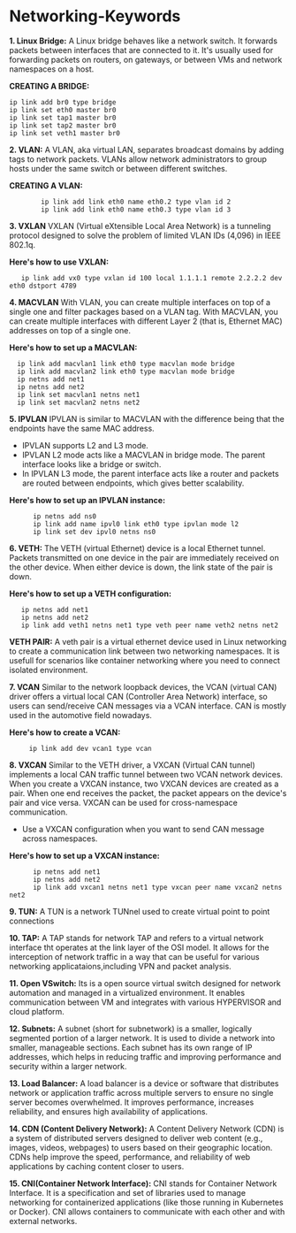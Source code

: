 # Networking-Keywords
**1. Linux Bridge:**  A Linux bridge behaves like a network switch. It forwards packets between interfaces that are connected to it. It's usually used for forwarding packets on routers, on gateways, or between VMs and network namespaces on a host.

**CREATING A BRIDGE:**

    ip link add br0 type bridge
    ip link set eth0 master br0
    ip link set tap1 master br0
    ip link set tap2 master br0
    ip link set veth1 master br0

**2. VLAN:**  A VLAN, aka virtual LAN, separates broadcast domains by adding tags to network packets. VLANs allow network administrators to group hosts under the same switch or between different switches.

**CREATING A VLAN:**
            
            ip link add link eth0 name eth0.2 type vlan id 2
            ip link add link eth0 name eth0.3 type vlan id 3

**3. VXLAN**  VXLAN (Virtual eXtensible Local Area Network) is a tunneling protocol designed to solve the problem of limited VLAN IDs (4,096) in IEEE 802.1q.

**Here's how to use VXLAN:**

       ip link add vx0 type vxlan id 100 local 1.1.1.1 remote 2.2.2.2 dev eth0 dstport 4789

**4. MACVLAN**  With VLAN, you can create multiple interfaces on top of a single one and filter packages based on a VLAN tag. With MACVLAN, you can create multiple interfaces with different Layer 2 (that is, Ethernet MAC) addresses on top of a single one.

**Here's how to set up a MACVLAN:**

      ip link add macvlan1 link eth0 type macvlan mode bridge
      ip link add macvlan2 link eth0 type macvlan mode bridge
      ip netns add net1
      ip netns add net2
      ip link set macvlan1 netns net1
      ip link set macvlan2 netns net2

**5. IPVLAN**  IPVLAN is similar to MACVLAN with the difference being that the endpoints have the same MAC address.
* IPVLAN supports L2 and L3 mode. 
* IPVLAN L2 mode acts like a MACVLAN in bridge mode. The parent interface looks like a bridge or switch.
* In IPVLAN L3 mode, the parent interface acts like a router and packets are routed between endpoints, which gives better scalability.

**Here's how to set up an IPVLAN instance:**
         
          ip netns add ns0
          ip link add name ipvl0 link eth0 type ipvlan mode l2
          ip link set dev ipvl0 netns ns0
  

**6. VETH:**  The VETH (virtual Ethernet) device is a local Ethernet tunnel. Packets transmitted on one device in the pair are immediately received on the other device. When either device is down, the link state of the pair is down.

**Here's how to set up a VETH configuration:**
       
       ip netns add net1
       ip netns add net2
       ip link add veth1 netns net1 type veth peer name veth2 netns net2

**VETH PAIR:**  A veth pair is a virtual ethernet device used in Linux networking to create a communication link between two networking namespaces. It is usefull for scenarios like container networking where you need to connect isolated environment. 


**7. VCAN**  Similar to the network loopback devices, the VCAN (virtual CAN) driver offers a virtual local CAN (Controller Area Network) interface, so users can send/receive CAN messages via a VCAN interface. CAN is mostly used in the automotive field nowadays.

**Here's how to create a VCAN:**

         ip link add dev vcan1 type vcan


**8. VXCAN**  Similar to the VETH driver, a VXCAN (Virtual CAN tunnel) implements a local CAN traffic tunnel between two VCAN network devices. When you create a VXCAN instance, two VXCAN devices are created as a pair. When one end receives the packet, the packet appears on the device's pair and vice versa. VXCAN can be used for cross-namespace communication.

* Use a VXCAN configuration when you want to send CAN message across namespaces.

**Here's how to set up a VXCAN instance:**
         
          ip netns add net1
          ip netns add net2
          ip link add vxcan1 netns net1 type vxcan peer name vxcan2 netns net2

**9. TUN:**  A TUN is a network TUNnel used to create virtual point to point connections 

**10. TAP:**  A TAP stands for network TAP and refers to a virtual network interface tht operates at the link layer of the OSI model. It allows for the interception of network traffic in a way that can be useful for various networking applicataions,including VPN and packet analysis.

**11. Open VSwitch:**  Its is a open source virtual switch designed for network automation and managed in a virtualized environment. It enables communication between VM and integrates with various HYPERVISOR and cloud platform. 

**12. Subnets:**  A subnet (short for subnetwork) is a smaller, logically segmented portion of a larger network. It is used to divide a network into smaller, manageable sections. Each subnet has its own range of IP addresses, which helps in reducing traffic and improving performance and security within a larger network.

**13. Load Balancer:**  A load balancer is a device or software that distributes network or application traffic across multiple servers to ensure no single server becomes overwhelmed. It improves performance, increases reliability, and ensures high availability of applications.

**14. CDN (Content Delivery Network):**  A Content Delivery Network (CDN) is a system of distributed servers designed to deliver web content (e.g., images, videos, webpages) to users based on their geographic location. CDNs help improve the speed, performance, and reliability of web applications by caching content closer to users.

**15. CNI(Container Network Interface):**  CNI stands for Container Network Interface. It is a specification and set of libraries used to manage networking for containerized applications (like those running in Kubernetes or Docker). CNI allows containers to communicate with each other and with external networks.

